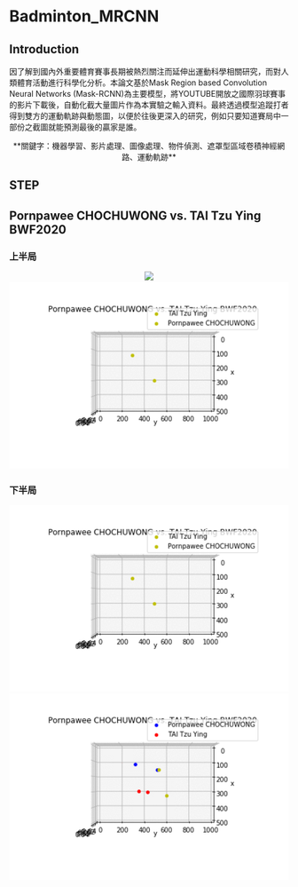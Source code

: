 # Badminton_MRCNN
## Introduction
因了解到國內外重要體育賽事長期被熱烈關注而延伸出運動科學相關研究，而對人類體育活動進行科學化分析。本論文基於Mask Region based Convolution Neural Networks (Mask-RCNN)為主要模型，將YOUTUBE開放之國際羽球賽事的影片下載後，自動化截大量圖片作為本實驗之輸入資料。最終透過模型追蹤打者得到雙方的運動軌跡與動態圖，以便於往後更深入的研究，例如只要知道賽局中一部份之截圖就能預測最後的贏家是誰。
<center> **關鍵字：機器學習、影片處理、圖像處理、物件偵測、遮罩型區域卷積神經網路、運動軌跡** </center>

## STEP

## Pornpawee CHOCHUWONG vs. TAI Tzu Ying BWF2020
### 上半局
<center><img src='./results/output_7m2cKr.gif' width='800px'></center>
<center><img src='./results/Webp.net-gifmaker (4).gif' width='800px'></center>

### 下半局
<center><img src='./results/Webp.net-gifmaker (3).gif' width='800px'></center>
<center><img src='./results/Webp.net-gifmaker (5).gif' width='800px'></center>
<!---
<center><img src='./results/Webp.net-gifmaker (5).gif' width='800px'></center>
--->
